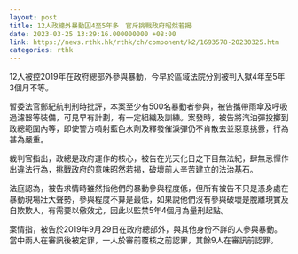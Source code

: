 ```yaml
---
layout: post
title: 12人政總外暴動囚4至5年多　官斥挑戰政府昭然若揭
date: 2023-03-25 13:29:16.000000000 +08:00
link: https://news.rthk.hk/rthk/ch/component/k2/1693578-20230325.htm
categories: rthk
---
```


12人被控2019年在政府總部外參與暴動，今早於區域法院分別被判入獄4年至5年3個月不等。

暫委法官鄭紀航判刑時批評，本案至少有500名暴動者參與，被告攜帶雨傘及呼吸過濾器等裝備，可見早有計劃，有一定組織及訓練。案發時，被告將汽油彈投擲到政總範圍內等，即使警方噴射藍色水劑及釋發催淚彈仍不肯散去並惡意挑釁，行為甚為嚴重。

裁判官指出，政總是政府運作的核心，被告在光天化日之下目無法紀，肆無忌憚作出違法行為，挑戰政府的意味昭然若揭，破壞前人辛苦建立的法治基石。

法庭認為，被告求情時雖然指他們的暴動參與程度低，但所有被告不只是憑身處在暴動現場壯大聲勢，參與程度不算是最低，如果說他們沒有參與破壞是脫離現實及自欺欺人，有需要以儆效尤，因此以監禁5年4個月為量刑起點。

案情指，被告於2019年9月29日在政府總部外，與其他身份不詳的人參與暴動。當中兩人在審訊後被定罪，一人於審前覆核之前認罪，其餘9人在審訊前認罪。
